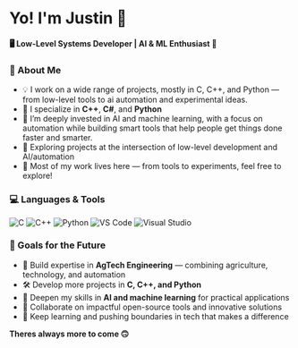# Yo! I'm Justin 👋

**🖥️ Low-Level Systems Developer | AI & ML Enthusiast 🤖**

### 🧠 About Me

- 💡 I work on a wide range of projects, mostly in C, C++, and Python — from low-level tools to ai automation and experimental ideas.
- 🧰 I specialize in **C++**, **C#**, and **Python**
- 🎯 I’m deeply invested in AI and machine learning, with a focus on automation while building smart tools that help people get things done faster and smarter.
- 🧪 Exploring projects at the intersection of low-level development and AI/automation
- 📂 Most of my work lives here — from tools to experiments, feel free to explore!

### 💻 Languages & Tools
![C](https://img.shields.io/badge/C-00599C?style=flat&logo=c&logoColor=white)
![C++](https://img.shields.io/badge/C++-00599C?style=flat&logo=c%2B%2B&logoColor=white)
![Python](https://img.shields.io/badge/Python-3776AB?style=flat&logo=python&logoColor=white)
![VS Code](https://img.shields.io/badge/VS_Code-007ACC?style=flat&logo=visual-studio-code&logoColor=white)
![Visual Studio](https://img.shields.io/badge/VS-5C2D91?style=flat&logo=visualstudio&logoColor=white)

### 🎯 Goals for the Future
- 🌱 Build expertise in **AgTech Engineering** — combining agriculture, technology, and automation  
- 🛠️ Develop more projects in **C, C++, and Python**  
- 🤖 Deepen my skills in **AI and machine learning** for practical applications  
- 👥 Collaborate on impactful open-source tools and innovative solutions  
- 🚀 Keep learning and pushing boundaries in tech that makes a difference

**Theres always more to come 🙃**
